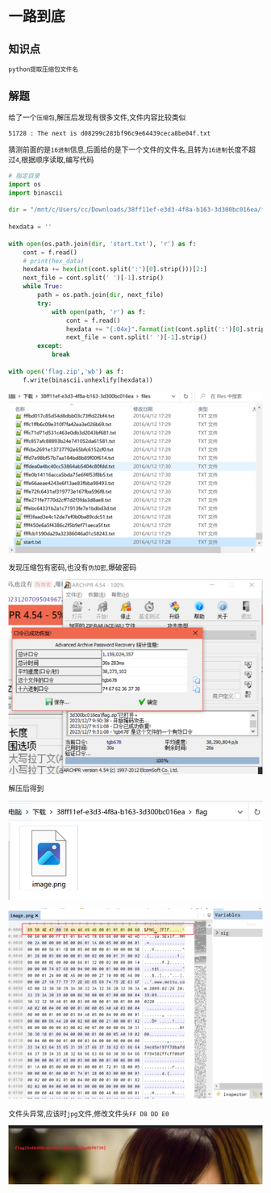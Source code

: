 # 一路到底

## 知识点

`python提取压缩包文件名`

## 解题

给了一个`压缩包`,解压后发现有很多文件,文件内容比较类似

```
51728 : The next is d08299c283bf96c9e64439ceca8be04f.txt
```

猜测前面的是`16进制`信息,后面给的是下一个文件的文件名,且转为`16进制`长度不超过`4`,根据顺序读取,编写代码

```python
# 指定目录
import os
import binascii

dir = "/mnt/c/Users/cc/Downloads/38ff11ef-e3d3-4f8a-b163-3d300bc016ea/files"

hexdata = ''

with open(os.path.join(dir, 'start.txt'), 'r') as f:
    cont = f.read()
    # print(hex_data)
    hexdata += hex(int(cont.split(':')[0].strip()))[2:]
    next_file = cont.split(' ')[-1].strip()
    while True:
        path = os.path.join(dir, next_file)
        try:
            with open(path, 'r') as f:
                cont = f.read()
                hexdata += "{:04x}".format(int(cont.split(':')[0].strip()))
                next_file = cont.split(' ')[-1].strip()
        except:
            break

with open('flag.zip','wb') as f:
    f.write(binascii.unhexlify(hexdata))
```

![image-20231206163503186](./img/127-1.png)

发现压缩包有密码,也没有`伪加密`,爆破密码

![image-20231207095117175](./img/127-3.png)

解压后得到

![image-20231207095223281](./img/127-4.png)

![image-20231207095243702](./img/127-5.png)

文件头异常,应该时`jpg`文件,修改文件头`FF D8 DD E0`

![image-20231207095336355](./img/127-6.png)